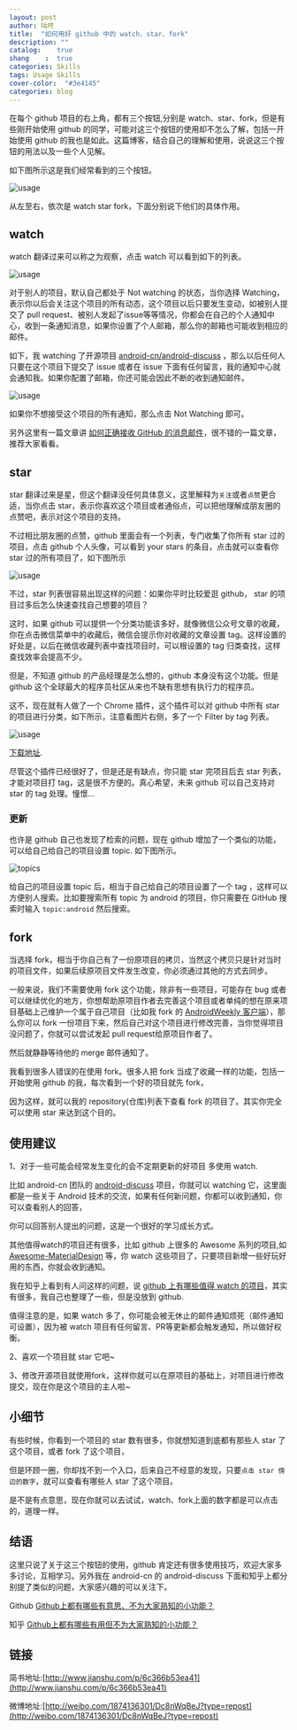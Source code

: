 ```yaml
---
layout: post
author: 咕咚
title:  "如何用好 github 中的 watch、star、fork"
description: ""
catalog:    true
shang    :  true
categories: Skills
tags: Usage Skills 
cover-color:  "#3e4145"
categories: blog 
---
```


在每个 github 项目的右上角，都有三个按钮,分别是 watch、star、fork，但是有些刚开始使用 github 的同学，可能对这三个按钮的使用却不怎么了解，包括一开始使用 github 的我也是如此。这篇博客，结合自己的理解和使用，说说这三个按钮的用法以及一些个人见解。

如下图所示这是我们经常看到的三个按钮。

![usage](/assets/github_usage_1.png "usage")

从左至右，依次是 watch star fork，下面分别说下他们的具体作用。

## watch

watch 翻译过来可以称之为观察，点击 watch 可以看到如下的列表。

![usage](/assets/github_usage_2.png "usage")

对于别人的项目，默认自己都处于 Not watching 的状态，当你选择 Watching，表示你以后会关注这个项目的所有动态，这个项目以后只要发生变动，如被别人提交了 pull request、被别人发起了issue等等情况，你都会在自己的个人通知中心，收到一条通知消息，如果你设置了个人邮箱，那么你的邮箱也可能收到相应的邮件。

如下，我 watching 了开源项目 [android-cn/android-discuss](https://github.com/android-cn/android-discuss) ，那么以后任何人只要在这个项目下提交了 issue 或者在 issue 下面有任何留言，我的通知中心就会通知我。如果你配置了邮箱，你还可能会因此不断的收到通知邮件。

![usage](/assets/github_usage_3.jpg "usage")

如果你不想接受这个项目的所有通知，那么点击 Not Watching 即可。

另外这里有一篇文章讲 [如何正确接收 GitHub 的消息邮件](https://github.com/cssmagic/blog/issues/49)，很不错的一篇文章，推荐大家看看。

## star

star 翻译过来是星，但这个翻译没任何具体意义，这里解释为`关注`或者`点赞`更合适，当你点击 star，表示你喜欢这个项目或者通俗点，可以把他理解成朋友圈的点赞吧，表示对这个项目的支持。

不过相比朋友圈的点赞，github 里面会有一个列表，专门收集了你所有 star 过的项目，点击 github 个人头像，可以看到 your stars 的条目，点击就可以查看你 star 过的所有项目了，如下图所示

![usage](/assets/github_usage_4.png "usage")

不过，star 列表很容易出现这样的问题：如果你平时比较爱逛 github， star 的项目过多后怎么快速查找自己想要的项目？

这时，如果 github 可以提供一个分类功能该多好，就像微信公众号文章的收藏，你在点击微信菜单中的收藏后，微信会提示你对收藏的文章设置 tag。这样设置的好处是，以后在微信收藏列表中查找项目时，可以根设置的 tag 归类查找，这样查找效率会提高不少。

但是，不知道 github 的产品经理是怎么想的，github 本身没有这个功能。但是 github 这个全球最大的程序员社区从来也不缺有思想有执行力的程序员。

这不，现在就有人做了一个 Chrome 插件，这个插件可以对 github 中所有 star 的项目进行分类，如下所示，注意看图片右侧，多了一个 Filter by tag 列表。

![usage](/assets/github_usage_5.webp "usage")

[下载地址](https://chrome.google.com/webstore/detail/github-stars-tagger/aaihhjepepgajmehjdmfkofegfddcabc).

尽管这个插件已经很好了，但是还是有缺点，你只能 star 完项目后去 star 列表，才能对项目打 tag，这是很不方便的。真心希望，未来 github 可以自己支持对 star 的 tag 处理。憧憬...

### 更新

也许是 github 自己也发现了检索的问题，现在 github 增加了一个类似的功能，可以给自己给自己的项目设置 topic. 如下图所示。

![topics](http://upload-images.jianshu.io/upload_images/588640-9fc3057dca0c0e4e.png?imageMogr2/auto-orient/strip%7CimageView2/2/w/1240)

给自己的项目设置 topic 后，相当于自己给自己的项目设置了一个 tag ，这样可以方便别人搜索。比如要搜索所有 topic 为 android 的项目，你只需要在 GitHub 搜索时输入 `topic:android` 然后搜索。

## fork

当选择 fork，相当于你自己有了一份原项目的拷贝，当然这个拷贝只是针对当时的项目文件，如果后续原项目文件发生改变，你必须通过其他的方式去同步。

一般来说，我们不需要使用 fork 这个功能，除非有一些项目，可能存在 bug 或者可以继续优化的地方，你想帮助原项目作者去完善这个项目或者单纯的想在原来项目基础上己维护一个属于自己项目（比如我 fork 的 [AndroidWeekly 客户端](https://github.com/maoruibin/AndroidWeekly)），那么你可以 fork 一份项目下来，然后自己对这个项目进行修改完善，当你觉得项目没问题了，你就可以尝试发起 pull request给原项目作者了。

然后就静静等待他的 merge 邮件通知了。

我看到很多人错误的在使用 fork。很多人把 fork 当成了收藏一样的功能，包括一开始使用 github 的我，每次看到一个好的项目就先 fork，

因为这样，就可以我的 repository(仓库)列表下查看 fork 的项目了。其实你完全可以使用 star 来达到这个目的。

## 使用建议

1、对于一些可能会经常发生变化的会不定期更新的好项目 多使用 watch.

比如 android-cn 团队的 [android-discuss](https://github.com/android-cn/android-discuss) 项目，你就可以 watching 它，这里面都是一些关于 Android 技术的交流，如果有任何新问题，你都可以收到通知，你可以查看别人的回答，

你可以回答别人提出的问题，这是一个很好的学习成长方式。

其他值得watch的项目还有很多，比如 github 上很多的 Awesome 系列的项目,如 [Awesome-MaterialDesign](https://github.com/lightSky/Awesome-MaterialDesign) 等，你 watch 这些项目了，只要项目新增一些好玩好用的东西，你就会收到通知。

我在知乎上看到有人问这样的问题，说 [github 上有哪些值得 watch 的项目](https://www.zhihu.com/question/35163064)，其实有很多，我自己也整理了一些，但是没放到 github.

值得注意的是，如果 watch 多了，你可能会被无休止的邮件通知烦死（邮件通知可设置），因为被 watch 项目有任何留言、PR等更新都会触发通知，所以做好权衡。

2、喜欢一个项目就 star 它吧~

3、修改开源项目就使用fork，这样你就可以在原项目的基础上，对项目进行修改提交，现在你是这个项目的主人啦~

## 小细节

有些时候，你看到一个项目的 star 数有很多，你就想知道到底都有那些人 star 了这个项目，或者 fork 了这个项目，

但是环顾一圈，你却找不到一个入口，后来自己不经意的发现，只要`点击 star 傍边的数字`，就可以查看有哪些人 star 了这个项目。

是不是有点意思，现在你就可以去试试，watch、fork上面的数字都是可以点击的，道理一样。

## 结语

这里只说了关于这三个按钮的使用，github 肯定还有很多使用技巧，欢迎大家多多讨论，互相学习。另外我在 android-cn 的 android-discuss 下面和知乎上都分别提了类似的问题，大家感兴趣的可以关注下。

  Github [Github上都有哪些有意思、不为大家熟知的小功能？](https://github.com/android-cn/android-discuss/issues/283)

  知乎 [Github上都有哪些有用但不为大家熟知的小功能？](http://www.zhihu.com/question/36974348)

## 链接

简书地址:[http://www.jianshu.com/p/6c366b53ea41](http://www.jianshu.com/p/6c366b53ea41)

微博地址:[http://weibo.com/1874136301/Dc8nWqBeJ?type=repost](http://weibo.com/1874136301/Dc8nWqBeJ?type=repost)